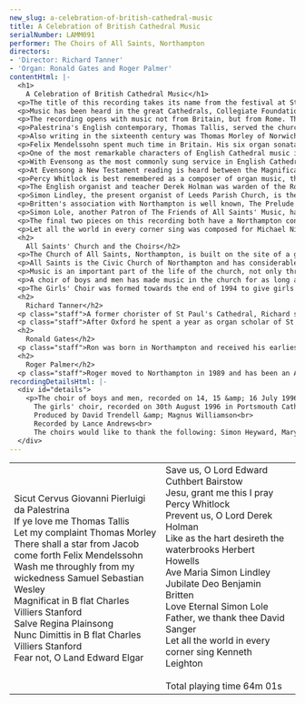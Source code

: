 ```yaml
---
new_slug: a-celebration-of-british-cathedral-music
title: A Celebration of British Cathedral Music
serialNumber: LAMM091
performer: The Choirs of All Saints, Northampton
directors:
- 'Director: Richard Tanner'
- 'Organ: Ronald Gates and Roger Palmer'
contentHtml: |-
  <h1>
    A Celebration of British Cathedral Music</h1>
  <p>The title of this recording takes its name from the festival at St. John the Evangelist, Newport, Rhode Island USA, which the choir (boys and men) of All Saints Church, Northampton was invited to take part in as choir in residence during the summer of 1995. Many of the pieces selected here were heard by enthusiasts who attended some thirteen choral services within just six days.</p>
  <p>Music has been heard in the great Cathedrals, Collegiate Foundations and some Churches in England since their earliest times. Today, on most days of the week, if you visit such a foundation you will be able to hear a choir of boys and men, and in addition an increasing number of girls' choirs, singing from a unique and varied repertoire spanning many hundreds of years, for the most part written specifically for the Book of Common Prayer. Evensong has been the most commonly sung service in the Church of England since 1549 when Cranmer simplified and condensed the seven offices of the mediaeval church into the pattern we have today. The vast repertoire of music available is not just British. The glorious and ancient Roman Catholic liturgy gives us anthems, introits and plainsong from Italy, Spain and France. The North European tradition gives us hymn tunes, anthems and motets by Bach, Handel, Mendelssohn, Haydn and Mozart. The majority of the repertoire is that written on these islands, from the time when music was first written down, through the glories of the Elizabethan age, to the nineteenth and twentieth century composers working in this eclectic tradition, to glorious effect.</p>
  <p>The recording opens with music not from Britain, but from Rome. The music of Palestrina, which always expresses an intense spiritual quality, is well established at the heart of the repertoire of British Cathedral choirs. The four part motet Sicut Cervus is a typical example of Palestrina's style, in terms of the treatment of dissonance, the rise and fall of the melodic line and the use of imitation which combine to create a truly heavenly quality.</p>
  <p>Palestrina's English contemporary, Thomas Tallis, served the church in England throughout the turbulent years of religious upheaval during the middle decades of the sixteenth century. As well as holding posts at Dover Priory, Mary-at-Hill (London), Waltham Abbey and Canterbury Cathedral, Tallis was a Gentleman of the Chapel Royal, where he served under four monarchs, from Henry VIII until Elizabeth I. As the religious leanings of the various monarchs changed, so did the style of music that Tallis was required to write. Whereas certain compositions, written for Roman Catholic liturgy, are extended and florid, If ye love me, composed shortly after the publication of the first Prayer Book of the Church of England (1549), is simpler in form. Much of the charm of this anthem, suitable for Pentecost, is created by the succinct imitative points which follow the homophonic opening.</p>
  <p>Also writing in the sixteenth century was Thomas Morley of Norwich Cathedral. Let my complaint is an example of the 'verse' style which began to be developed in the second half of the century, notably by William Byrd, but also by his pupil Morley as one of the pioneers. Sections for solo voices, supported by organ accompaniment, alternate with passages for full choir. Let my complaint, scored for men's voices only, is a welcome addition to the repertoire for occasions when boys are not available. The verse style was further developed in the seventeenth century by Purcell and his contemporaries and we hope to include music from that period and the eighteenth century in a future recording.</p>
  <p>Felix Mendelssohn spent much time in Britain. His six organ sonatas were written for and first published in England, the famous oratorio Elijah was first performed in Birmingham in 1846 and he wrote Fingal's Cave ('Hebrides') overture, first performed by the London Philharmonic Society, as a result of a visit to Scotland. There shall a star, written in the last year of the composer's life and sung by many choirs at Epiphany, comes from the unfinished oratorio Christus (Op. 97).</p>
  <p>One of the most remarkable characters of English Cathedral music in the nineteenth century was Samuel Sebastian Wesley, who at the age of 22 became organist of Hereford Cathedral. Before the end of his career he also held similar positions at Exeter, Winchester and Gloucester Cathedrals as well as Leeds Parish Church. He was a fine and prolific composer, and worked hard to raise the standard of Cathedral music throughout the country. Many of Wesley's anthems are on a grand scale, but Wash me throughly is a beautiful and compact setting of the penitential text.</p>
  <p>With Evensong as the most commonly sung service in English Cathedrals, settings of Magnificat &amp; Nunc Dimittis, the two prescribed canticles at that service, have been written by many composers. Stanford, who was born in Dublin, spent much of his life in Cambridge. He wrote in most idioms, much for the church, including at least five settings of service music (incorporating music for Matins, Communion and Evensong). The popularity of his settings of the Canticles is largely due to the 'symphonic' character of his writing. This concept of developing themes in a coherent manner, with well-designed modulations and climaxes was completely new and has proved popular to this day. This setting, in B flat, is the earliest, from 1879, when he was organist of Trinity College, Cambridge.</p>
  <p>At Evensong a New Testament reading is heard between the Magnificat and Nunc Dimittis. Long before the Magnificat was adopted for use in the Book of Common Prayer, it was used in the Roman Office of Vespers, preceded and followed by an antiphon, though not Salve Regina. It seems appropriate in this recording to separate the Magnificat and Nunc Dimittis with the Salve Regina as the Magnificat is the Song of Mary and the Salve Regina is the antiphon of the Blessed Virgin Mary for use from Whitsun until Advent. The choirmen of All Saints particularly enjoyed singing this Antiphon to a church full of people lit just by candlelight at the conclusion to Compline in S. John the Evangelist, Newport, Rhode Island. Edward Elgar was a Roman Catholic and was organist of St George's Roman Catholic Church, Sansome Place, Worcester. He was also much involved with the music at Worcester Cathedral, especially through the Three Choirs' Festival. As a composer of sacred music he is particularly known for his oratorios and the large-scale anthems Great is the Lord (written for Westminster Abbey) and Give unto the Lord (written for St Paul's Cathedral). Fear not, O Land was written for a Novello series for Parish Church choirs. Because of its Harvest subject it is a useful addition to the repertoire of such choirs given the importance of Harvest festivals in Parish Churches and the relatively small number of compositions available for that occasion. Next, two important composers of British Cathedral Music are remembered especially in the year that this recording was made, Percy Whitlock and Edward Bairstow both died fifty years ago and on the same day, May 1st, 1946. Bairstow, having served as organist of Wigan and Leeds Parish Churches, was organist of York Minster from 1913 until he died. He was one of the finest and most individual composers of English Church Music in the early part of this century, his most popular composition being Blessed City, heavenly Salem. Save us O Lord, on a much smaller scale, is a charming setting of a text from the Compline service, composed for the Festival of the Wigan and District Church Association in 1902.</p>
  <p>Percy Whitlock is best remembered as a composer of organ music, the sonata in C minor (1938) being amongst the finest of British organ works. He held positions as assistant organist of Rochester Cathedral, organist of St Stephen's, Bournemouth and borough organist of Bournemouth. Jesu, grant me this I pray is an expressive four-part Hymn-Anthem full of colourful harmony and effective suspensions.</p>
  <p>The English organist and teacher Derek Holman was warden of the Royal School of Church Music before emigrating to Canada in 1965 to be organist of Grace Church on the Hill, Toronto. He is currently Organist and Choirmaster at St Simon's Toronto and on the staff at the University. The ethereal setting of a text from the Book of Common Prayer Prevent us, O Lord was written for the choristers of St. Stephen's, Rochester Row, London. Herbert Howells, a pupil of Brewer, Wood and Stanford, has been described as the last of the great 'Victorian' composers. He was a chorister of Gloucester Cathedral, for a short while assistant organist at Salisbury and during the second world war was acting organist of St John's College Cambridge. Like as the hart (Psalm 42) is the third, and best known, of four anthems written in January 1941.</p>
  <p>Simon Lindley, the present organist of Leeds Parish Church, is the third organist of that church to be represented on this recording, thus demonstrating the important place that that church has in the tradition of British Cathedral Music. Lindley's Ave Maria has become very popular in the repertoire of choirs which regularly perform music for trebles alone. At All Saints we are delighted that Simon is a Patron of our organisation, The Friends of All Saints' Music.</p>
  <p>Britten's association with Northampton is well known, The Prelude and Fugue on a theme of Vittoria (1946) and Rejoice in the Lamb (1943), were written for the Church of St Matthew's, Northampton, which has benefited from the patronage that its former Vicar, Walter Hussey, gave to the arts. Britten's Jubilate (1966) in C was written at the request of the Duke of Edinburgh for use at St George's Windsor. Its joyful character is supplied mainly by relentless ebullient semi-quavers in the organ part.</p>
  <p>Simon Lole, another Patron of The Friends of All Saints' Music, has been a great support during the setting up of a girls' choir at All Saints and the girls thoroughly enjoyed working with him in a master-class during their first choir tour. Love Eternal, was composed for a recording of his girls' choir whilst Simon was Director of Music at St Mary's, Warwick and seemed the obvious choice as the first recording of the girls' choir of All Saints. It has recently been published by Banks as part of their Eboracum Choral Series. Simon is currently Master of the Music at Sheffield Cathedral.</p>
  <p>The final two pieces on this recording both have a Northampton connection. Also published by Banks, Father, we thank thee was written by David Sanger (as a surprise!) for Richard Tanner to use at weekday services at All Saints' Church. Here we use counter-tenors in the second verse for variety of texture, but normally we perform the optional second part with divided trebles. David Sanger, an organ recitalist and teacher of great distinction, was the organ advisor for the building of the Walker organ of Exeter College, Oxford in the French Romantic Tradition - the organ which accompanies the choir on this recording.</p>
  <p>Let all the world in every corner sing was composed for Michael Nicholas and the choir of St Matthew's, Northampton in 1965. The jubilation of Kenneth Leighton's setting is characterised by tremendous rhythmic vitality.</p>
  <h2>
    All Saints' Church and the Choirs</h2>
  <p>The Church of All Saints, Northampton, is built on the site of a great Norman Collegiate Church which was almost completely destroyed by the Fire of Northampton in 1675. All that remained was the mediaeval tower. By 1680 the church had been rebuilt with the help of donations from all over England, including 1,000 tons of timber from King Charles II. A statue of that King adorns the portico. All Saints' Church is built in the Renaissance style and its design is attributed to Henry Bell of Kings Lynn. Although the body of the church was completed in 1680, the Portico was not finished until 1701, and the cupola was added to the Tower in 1704.</p>
  <p>All Saints is the Civic Church of Northampton and has considerable connections with the Town and County. The courts are opened, the Mayor hallowed and many organisations seek to give thanks for their foundation within the Church. The life of Town and County is celebrated here. A regular pattern of worship has always been at the heart of the life of the church. Records state that in 1388 there were four daily services, two of these were with music. Today the Eucharist is celebrated daily (twice on Sunday) and choral Evensong can be heard on Sunday, Monday, Tuesday and Thursday. The Lay Clerks sing Compline about once a month on a Friday evening and on each Friday during Lent.</p>
  <p>Music is an important part of the life of the church, not only through the regular and special services but also through concerts by a variety of artists. It also plays an important part in the mission and outreach of the parish, especially through the recruitment of children and adults to sing in the choirs.</p>
  <p>A choir of boys and men has made music in the church for as long as it has been built. As there is no choir school, boys are drawn from a wide range of local schools. Parental involvement and commitment is great and so is the reward to the child, musically and personally. An important aspect of this choir is the nurturing of 'broken' voices and a choral scholarship scheme has recently been introduced in order to train choirmen for the future. In recent years the choir has broadcast on local radio stations and have appeared on GMTV. Each year the choir tours, usually in the UK but in 1993 they visited France and in 1995 the USA where they sang in Rhode Island and S. Thomas' 5th Avenue, New York.</p>
  <p>The Girls' Choir was formed towards the end of 1994 to give girls similar choral opportunities to those that boys have been receiving in the church for centuries. Simon Lole's Love Eternal was recorded on their first tour, in Portsmouth. It is hoped that as the choir develops it will broadcast, record and tour widely. Already it is beginning to integrate into the life of All Saints Church, through their weekly Tuesday Evensong, six Sunday Evensongs each year with the lay clerks and regular special services, such as Evensong for the Eve of All Saints, Requiems for the Feast of All Souls and Remembrance Sunday and the Three Hours devotion on Good Friday. Concerts, with the boys and men, are also being scheduled to incorporate all of the combinations available. This is an exciting and essential development in the life of All Saints', Northampton.</p>
  <h2>
    Richard Tanner</h2>
  <p class="staff">A former chorister of St Paul's Cathedral, Richard studied the organ with Robert Gower at Radley College and since 1987 with David Sanger at the Royal Academy of Music and Oxford University. As organ scholar of Exeter College, Oxford he was responsible for organising and directing the choir of men and boys, with whom he recorded Allegri's Miserere for the television series Inspector Morse and toured in Austria and the UK.</p>
  <p class="staff">After Oxford he spent a year as organ scholar of St Albans' Cathedral where he worked with Dr Barry Rose. In September 1993 he came to All Saints where he is reinforcing the musical tradition - the training of the boys and men, the founding of a girls' choir, planning tours (such as the 1995 USA tour) and organising concerts. He holds the Fellowship Diploma of the Royal College of Organists and enjoys giving organ recitals in the UK and abroad and accompanying choirs and choral societies.</p>
  <h2>
    Ronald Gates</h2>
  <p class="staff">Ron was born in Northampton and received his earliest musical training as a chorister of All Saints under Ralph Richardson-Jones. He furthered his studies with Robert Joyce and Dr Ben Burrows. He is a graduate of Dublin University (Trinity College) and holds the Fellowship Diploma of the Royal College of Organists. He was for 21 years sub-organist of St Matthew's Church, Northampton where he worked with a number of important church musicians, such as Michael Nicholas and Stephen Cleobury. Since 1992 he has been Organist and Choirmaster of Christ Church, Northampton and an Assistant Organist of All Saints.</p>
  <h2>
    Roger Palmer</h2>
  <p class="staff">Roger moved to Northampton in 1989 and has been an Assistant at All Saints since 1991. Having learnt the organ in his teens, he quickly became an Assistant at Luton Parish Church. He had the honour of playing when the Queen and the Royal Family attended the church from Luton Hoo Country House. He is also widely travelled musically as an accompanist for All Saints' Choir, Luton Choral Society and the Lea Singers in Denmark, France, Germany, USA and Sweden. Roger's first loyalty is to All Saints, where his younger son is Head Chorister.</p>
recordingDetailsHtml: |-
  <div id="details">
    <p>The choir of boys and men, recorded on 14, 15 &amp; 16 July 1996 in Exeter College, Oxford by kind permission of the Home Bursar.<br>
      The girls' choir, recorded on 30th August 1996 in Portsmouth Cathedral, by kind permission of the Provost.<br>
      Produced by David Trendell &amp; Magnus Williamson<br>
      Recorded by Lance Andrews<br>
      The choirs would like to thank the following: Simon Heyward, Mary Matthews, David Cain, Philippa Hyde &amp; Charles Cole.</p>
  </div>
---
```


<table class="tracktable">
  <tbody>
    <tr>
      <td class="column1">
        <span class="trackname">Sicut Cervus</span> <span class="composer">Giovanni Pierluigi da Palestrina</span><br>
        <span class="trackname">If ye love me</span> <span class="composer">Thomas Tallis</span><br>
        <span class="trackname">Let my complaint</span> <span class="composer">Thomas Morley</span><br>
        <span class="trackname">There shall a star from Jacob come forth</span> <span class="composer">Felix Mendelssohn</span><br>
        <span class="trackname">Wash me throughly from my wickedness</span> <span class="composer">Samuel Sebastian Wesley</span><br>
        <span class="trackname">Magnificat in B flat</span> <span class="composer">Charles Villiers Stanford</span><br>
        <span class="trackname">Salve Regina</span> <span class="composer">Plainsong</span><br>
        <span class="trackname">Nunc Dimittis in B flat</span> <span class="composer">Charles Villiers Stanford</span><br>
        <span class="trackname">Fear not, O Land</span> <span class="composer">Edward Elgar</span>
      </td>
      <td class="column2">
        <span class="trackname">Save us, O Lord</span> <span class="composer">Edward Cuthbert Bairstow</span><br>
        <span class="trackname">Jesu, grant me this I pray</span> <span class="composer">Percy Whitlock</span><br>
        <span class="trackname">Prevent us, O Lord</span> <span class="composer">Derek Holman</span><br>
        <span class="trackname">Like as the hart desireth the waterbrooks</span> <span class="composer">Herbert Howells</span><br>
        <span class="trackname">Ave Maria</span> <span class="composer">Simon Lindley</span><br>
        <span class="trackname">Jubilate Deo</span> <span class="composer">Benjamin Britten</span><br>
        <span class="trackname">Love Eternal</span> <span class="composer">Simon Lole</span><br>
        <span class="trackname">Father, we thank thee</span> <span class="composer">David Sanger</span><br>
        <span class="trackname">Let all the world in every corner sing </span><span class="composer">Kenneth Leighton</span><br>
        <br>
        <span id="playingtime">Total playing time 64m 01s</span>
      </td>
    </tr>
  </tbody>
</table>
